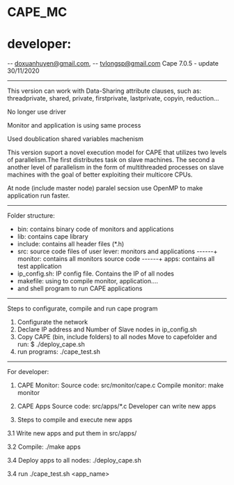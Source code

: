 # CAPE_MC
# developer: 
-- doxuanhuyen@gmail.com, 
-- tvlongsp@gmail.com 
Cape 7.0.5 - update 30/11/2020 
______________________________________________________________
This version can work with Data-Sharing attribute clauses, such as: threadprivate, shared, private, firstprivate, lastprivate, copyin, reduction...

No longer use driver

Monitor and application is using same process

Used doublication shared variables machenism

This version suport a novel execution model for CAPE that utilizes two levels of parallelism.The first distributes task on slave machines. The second a another level of parallelism in the form of multithreaded processes on slave machines with the goal of better exploiting their multicore CPUs.

At node (include master node) paralel secsion use OpenMP to make application run faster. 

**********************************************************************************
Folder structure:
+ bin: contains binary code of monitors and applications 
+ lib: contains cape library
+ include: contains all header files (*.h)
+ src: source code files of user lever: monitors and applications
------+ monitor: contains all monitors source code
------+ apps: contains all test application
+ ip_config.sh: IP config file. Contains the IP of all nodes
+ makefile: using to compile monitor, application....
+ and shell program to run CAPE applications

**********************************************************************************
Steps to configurate, compile and run cape program
1. Configurate the network
2. Declare IP address and Number of Slave nodes in ip_config.sh
3. Copy CAPE (bin, include folders) to all nodes
   Move to capefolder and run: $ ./deploy_cape.sh
4. run programs: 
   ./cape_test.sh <program>


**********************************************************************************
For developer:
1. CAPE Monitor:
	Source code: src/monitor/cape.c
	Compile monitor: make monitor
	
2. CAPE Apps
	Source code: src/apps/*.c
	Developer can write new apps
	
3. Steps to compile and execute new apps

3.1 Write new apps and put them in src/apps/

3.2 Compile: ./make apps

3.4 Deploy apps to all nodes: ./deploy_cape.sh

3.4 run ./cape_test.sh <app_name>	


